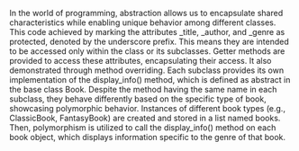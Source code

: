 In   the   world   of   programming, abstraction   allows   us   to   encapsulate   shared characteristics while enabling unique behavior among different classes. This code achieved by marking the attributes _title, _author, and _genre as protected, denoted by the underscore prefix. This means they are intended to be accessed only within the class or its subclasses. Getter methods are provided to access these attributes, encapsulating their access. It also demonstrated through method overriding. Each subclass provides its own implementation of the display_info() method, which is defined as abstract in the base class Book. Despite the method having the same name in each subclass, they behave differently based on the specific type of book, showcasing polymorphic behavior.  Instances of different book types (e.g., ClassicBook, FantasyBook) are created and stored in a list named books. Then, polymorphism is utilized to call the display_info() method on each book object, which displays information specific to the genre of that book. 
